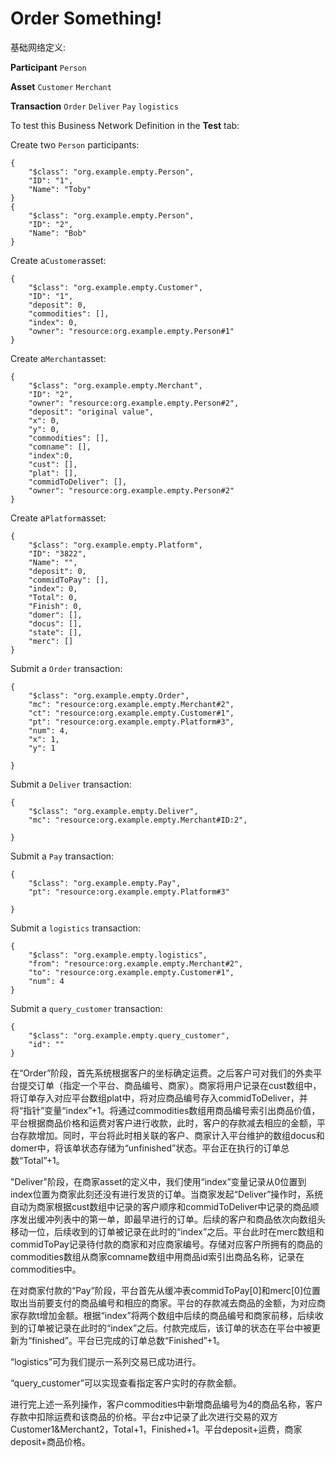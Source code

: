 # Order Something!

基础网络定义:

**Participant**
`Person`

**Asset**
`Customer`
`Merchant`

**Transaction**
`Order`
`Deliver`
`Pay`
`logistics`

To test this Business Network Definition in the **Test** tab:

Create two `Person` participants:

```
{
    "$class": "org.example.empty.Person",
    "ID": "1",
    "Name": "Toby"
}
{
    "$class": "org.example.empty.Person",
    "ID": "2",
    "Name": "Bob"
}
```

Create a`Customer`asset:

```
{
    "$class": "org.example.empty.Customer",
    "ID": "1",
    "deposit": 0,
    "commodities": [],
    "index": 0,
    "owner": "resource:org.example.empty.Person#1"
}
```

Create a`Merchant`asset:

```
{
    "$class": "org.example.empty.Merchant",
    "ID": "2",
    "owner": "resource:org.example.empty.Person#2",
    "deposit": "original value",
    "x": 0,
    "y": 0,
    "commodities": [],
    "comname": [],
    "index":0,
    "cust": [],
    "plat": [],
    "commidToDeliver": [],
    "owner": "resource:org.example.empty.Person#2"
}
```

Create a`Platform`asset:

```
{
    "$class": "org.example.empty.Platform",
    "ID": "3822",
    "Name": "",
    "deposit": 0,
    "commidToPay": [],
    "index": 0,
    "Total": 0,
    "Finish": 0,
    "domer": [],
    "docus": [],
    "state": [],
    "merc": []
}
```


Submit a `Order` transaction:

```
{
    "$class": "org.example.empty.Order",
    "mc": "resource:org.example.empty.Merchant#2",
    "ct": "resource:org.example.empty.Customer#1",
    "pt": "resource:org.example.empty.Platform#3",
    "num": 4,
    "x": 1,
    "y": 1
    
}
```

Submit a `Deliver` transaction:

```
{
    "$class": "org.example.empty.Deliver",
    "mc": "resource:org.example.empty.Merchant#ID:2",

}
```

Submit a `Pay` transaction:

```
{
    "$class": "org.example.empty.Pay",
    "pt": "resource:org.example.empty.Platform#3"

}
```

Submit a `logistics` transaction:

```
{
    "$class": "org.example.empty.logistics",
    "from": "resource:org.example.empty.Merchant#2",
    "to": "resource:org.example.empty.Customer#1",
    "num": 4
}
```

Submit a `query_customer` transaction:

```
{
    "$class": "org.example.empty.query_customer",
    "id": ""
}
```

在“Order”阶段，首先系统根据客户的坐标确定运费。之后客户可对我们的外卖平台提交订单（指定一个平台、商品编号、商家）。商家将用户记录在cust数组中，将订单存入对应平台数组plat中，将对应商品编号存入commidToDeliver，并将“指针”变量“index”+1。将通过commodities数组用商品编号索引出商品价值，平台根据商品价格和运费对客户进行收款，此时，客户的存款减去相应的金额，平台存款增加。同时，平台将此时相关联的客户、商家计入平台维护的数组docus和domer中，将该单状态存储为“unfinished”状态。平台正在执行的订单总数“Total”+1。

"Deliver"阶段，在商家asset的定义中，我们使用“index”变量记录从0位置到index位置为商家此刻还没有进行发货的订单。当商家发起“Deliver”操作时，系统自动为商家根据cust数组中记录的客户顺序和commidToDeliver中记录的商品顺序发出缓冲列表中的第一单，即最早进行的订单。后续的客户和商品依次向数组头移动一位，后续收到的订单被记录在此时的“index”之后。平台此时在merc数组和commidToPay记录待付款的商家和对应商家编号。存储对应客户所拥有的商品的commodities数组从商家comname数组中用商品id索引出商品名称，记录在commodities中。

在对商家付款的“Pay”阶段，平台首先从缓冲表commidToPay[0]和merc[0]位置取出当前要支付的商品编号和相应的商家。平台的存款减去商品的金额，为对应商家存款t增加金额。根据“index”将两个数组中后续的商品编号和商家前移，后续收到的订单被记录在此时的“index”之后。付款完成后，该订单的状态在平台中被更新为“finished”。平台已完成的订单总数“Finished”+1。

“logistics”可为我们提示一系列交易已成功进行。

“query_customer”可以实现查看指定客户实时的存款金额。

进行完上述一系列操作，客户commodities中新增商品编号为4的商品名称，客户存款中扣除运费和该商品的价格。平台z中记录了此次进行交易的双方Customer1&Merchant2，Total+1，Finished+1。平台deposit+运费，商家deposit+商品价格。


